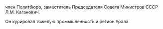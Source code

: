 член Политбюро, заместитель Председателя Совета Министров СССР Л.М. Каганович. 

Он курировал тяжелую промышленность и регион Урала.
